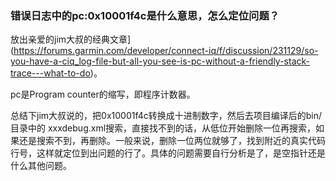 ### 错误日志中的pc:0x10001f4c是什么意思，怎么定位问题？

放出亲爱的jim大叔的经典文章](https://forums.garmin.com/developer/connect-iq/f/discussion/231129/so-you-have-a-ciq_log-file-but-all-you-see-is-pc-without-a-friendly-stack-trace---what-to-do)。

pc是Program counter的缩写，即程序计数器。

总结下jim大叔说的，把0x10001f4c转换成十进制数字，然后去项目编译后的bin/目录中的 xxxdebug.xml搜索，直接找不到的话，从低位开始删除一位再搜索，如果还是搜索不到，再删除。一般来说，删除一位两位就够了，找到附近的真实代码行号，这样就定位到出问题的行了。具体的问题需要自行分析是了，是空指针还是什么其他问题。